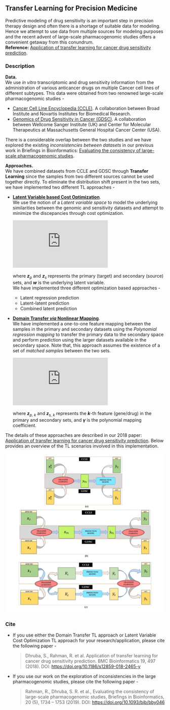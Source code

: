 ## Transfer Learning for Precision Medicine  
Predictive modeling of drug sensitivity is an important step in precision therapy design and often there is a shortage of suitable data for modeling. Hence we attempt to use data from multiple sources for modeling purposes and the recent advent of large-scale pharmacogenomic studies offers a convenient getaway from this conundrum.  
**Reference:** [Application of transfer learning for cancer drug sensitivity prediction](https://bmcbioinformatics.biomedcentral.com/articles/10.1186/s12859-018-2465-y). 

### Description
**Data.**  
We use *in vitro* transcriptomic and drug sensitivity information from the administration of various anticancer drugs on multiple Cancer cell lines of different subtypes. This data were obtained from two renowned large-scale pharmacogenomic studies - 
   * [Cancer Cell Line Encyclopedia (CCLE)](https://portals.broadinstitute.org/ccle/about/). A collaboration between Broad Institute and Novartis Institutes for Biomedical Research.
   * [Genomics of Drug Sensitivity in Cancer (GDSC)](https://www.cancerrxgene.org/about). A collaboration between Wellcome Sanger Institute (UK) and Center for Molecular Therapeutics at Massachusetts General Hospital Cancer Center (USA). 

There is a considerable overlap between the two studies and we have explored the existing *inconsistencies between datasets* in our previous work in Briefings in Bioinformatics: [Evaluating the consistency of large-scale pharmacogenomic studies](https://academic.oup.com/bib/article-abstract/20/5/1734/5034074). 

**Approaches.**  
We have combined datasets from CCLE and GDSC through **Transfer Learning** since the samples from two different sources cannot be used together directly. To eliminate the distribution shift present in the two sets, we have implemented two different TL approaches - 
   * <ins><b>Latent Variable based Cost Optimization</b></ins>.  
     We use the notion of a *Latent variable space* to model the underlying similarities between the genomic and sensitivity datasets and attempt to minimize the discepancies through cost optimization.  
     
     ![lvco_eqn](https://latex.codecogs.com/svg.latex?%5Cinline%20%5Clarge%20%5Cboldsymbol%7Bw%7D%20%3D%20c_0%20&plus;%20c_p%20%5Cboldsymbol%7Bz%7D_p%20&plus;%20c_s%20%5Cboldsymbol%7Bz%7D_s%20&plus;%20%5Cboldsymbol%7B%5Cvarepsilon%7D%2C%20%5Cqquad%20%5Csum_i%20%7Bc_i%7D%20%3D%201)  
     
     where <i><b>z</b><sub>p</sub></i> and <i><b>z</b><sub>s</sub></i> represents the primary (target) and secondary (source) sets, and <i><b>w</b></i> is the underlying latent variable.  
     We have implemented three different optimization based approaches - 
      * Latent regression prediction
      * Latent-latent prediction
      * Combined latent prediction
   * <ins><b>Domain Transfer _via_ Nonlinear Mapping</b></ins>.  
     We have implemented a one-to-one feature mapping between the samples in the primary and secondary datasets using the *Polynomial regression mapping* to transfer the primary data to the secondary space and perform prediction using the larger datasets available in the secondary space. Note that, this approach assumes the existence of a set of *matched samples* between the two sets. 
     
     ![dtnm_eqn](https://latex.codecogs.com/svg.latex?%5Cinline%20%5Clarge%20%5Cboldsymbol%7Bz%7D_%7Bs%2C%20k%7D%20%3D%20%5Cboldsymbol%7B%5Cgamma%7D_%7Bp%7D%5E%7B%28k%29%7D%20%5Cboldsymbol%7Bz%7D_%7Bp%2C%20k%7D%20&plus;%20%5Cboldsymbol%7B%5Cvarepsilon%7D%5E%7B%28k%29%7D)  
     
     where <i><b>z</b><sub>p, k</sub></i> and <i><b>z</b><sub>s, k</sub></i> represents the <i><b>k</b></i>-th feature (gene/drug) in the primary and secondary sets, and <i><b>γ</b></i> is the polynomial mapping coefficient.      

The details of these approaches are described in our 2018 paper: [Application of transfer learning for cancer drug sensitivity prediction](https://bmcbioinformatics.biomedcentral.com/articles/10.1186/s12859-018-2465-y). Below provides an overview of the TL scenarios involved in this implementation. 

![TL_summary](https://github.com/dhruba018/Transfer_Learning_Precision_Medicine/blob/master/TLsummary.jpg)

### Cite
* If you use either the Domain Transfer TL approach or Latent Variable Cost Optimization TL approach for your research/application, please cite the following paper - 
  > Dhruba, S., Rahman, R. et al. Application of transfer learning for cancer drug sensitivity prediction. BMC Bioinformatics 19, 497 (2018). 
    DOI: https://doi.org/10.1186/s12859-018-2465-y


* If you use our work on the exploration of inconsistencies in the large pharmacogenomic studies, please cite the following paper - 
  > Rahman, R., Dhruba, S. R. et al., Evaluating the consistency of large-scale pharmacogenomic studies, Briefings in Bioinformatics, 20 (5), 1734 – 1753 (2019). 
    DOI: https://doi.org/10.1093/bib/bby046
